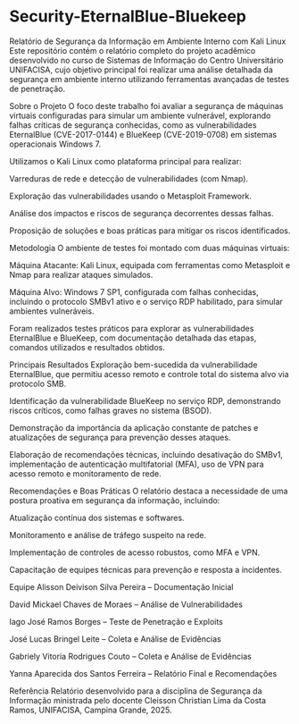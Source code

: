 # Security-EternalBlue-Bluekeep
Relatório de Segurança da Informação em Ambiente Interno com Kali Linux
Este repositório contém o relatório completo do projeto acadêmico desenvolvido no curso de Sistemas de Informação do Centro Universitário UNIFACISA, cujo objetivo principal foi realizar uma análise detalhada da segurança em ambiente interno utilizando ferramentas avançadas de testes de penetração.

Sobre o Projeto
O foco deste trabalho foi avaliar a segurança de máquinas virtuais configuradas para simular um ambiente vulnerável, explorando falhas críticas de segurança conhecidas, como as vulnerabilidades EternalBlue (CVE-2017-0144) e BlueKeep (CVE-2019-0708) em sistemas operacionais Windows 7.

Utilizamos o Kali Linux como plataforma principal para realizar:

Varreduras de rede e detecção de vulnerabilidades (com Nmap).

Exploração das vulnerabilidades usando o Metasploit Framework.

Análise dos impactos e riscos de segurança decorrentes dessas falhas.

Proposição de soluções e boas práticas para mitigar os riscos identificados.

Metodologia
O ambiente de testes foi montado com duas máquinas virtuais:

Máquina Atacante: Kali Linux, equipada com ferramentas como Metasploit e Nmap para realizar ataques simulados.

Máquina Alvo: Windows 7 SP1, configurada com falhas conhecidas, incluindo o protocolo SMBv1 ativo e o serviço RDP habilitado, para simular ambientes vulneráveis.

Foram realizados testes práticos para explorar as vulnerabilidades EternalBlue e BlueKeep, com documentação detalhada das etapas, comandos utilizados e resultados obtidos.

Principais Resultados
Exploração bem-sucedida da vulnerabilidade EternalBlue, que permitiu acesso remoto e controle total do sistema alvo via protocolo SMB.

Identificação da vulnerabilidade BlueKeep no serviço RDP, demonstrando riscos críticos, como falhas graves no sistema (BSOD).

Demonstração da importância da aplicação constante de patches e atualizações de segurança para prevenção desses ataques.

Elaboração de recomendações técnicas, incluindo desativação do SMBv1, implementação de autenticação multifatorial (MFA), uso de VPN para acesso remoto e monitoramento de rede.

Recomendações e Boas Práticas
O relatório destaca a necessidade de uma postura proativa em segurança da informação, incluindo:

Atualização contínua dos sistemas e softwares.

Monitoramento e análise de tráfego suspeito na rede.

Implementação de controles de acesso robustos, como MFA e VPN.

Capacitação de equipes técnicas para prevenção e resposta a incidentes.

Equipe
Alisson Deivison Silva Pereira – Documentação Inicial

David Mickael Chaves de Moraes – Análise de Vulnerabilidades

Iago José Ramos Borges – Teste de Penetração e Exploits

José Lucas Bringel Leite – Coleta e Análise de Evidências

Gabriely Vitoria Rodrigues Couto – Coleta e Análise de Evidências

Yanna Aparecida dos Santos Ferreira – Relatório Final e Recomendações

Referência
Relatório desenvolvido para a disciplina de Segurança da Informação ministrada pelo docente Cleisson Christian Lima da Costa Ramos, UNIFACISA, Campina Grande, 2025.
